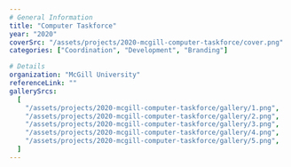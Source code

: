```yaml
---
# General Information
title: "Computer Taskforce"
year: "2020"
coverSrc: "/assets/projects/2020-mcgill-computer-taskforce/cover.png"
categories: ["Coordination", "Development", "Branding"]

# Details
organization: "McGill University"
referenceLink: ""
gallerySrcs:
  [
    "/assets/projects/2020-mcgill-computer-taskforce/gallery/1.png",
    "/assets/projects/2020-mcgill-computer-taskforce/gallery/2.png",
    "/assets/projects/2020-mcgill-computer-taskforce/gallery/3.png",
    "/assets/projects/2020-mcgill-computer-taskforce/gallery/4.png",
    "/assets/projects/2020-mcgill-computer-taskforce/gallery/5.png",
  ]
---
```

